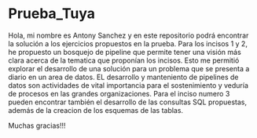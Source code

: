 # Prueba_Tuya

Hola, mi nombre es Antony Sanchez y en este repositorio podrá encontrar la solución a los ejercicios propuestos en la prueba. 
Para los incisos 1 y 2, he propuesto un bosquejo de pipeline que permite tener una visión más clara acerca de la tematica que 
proponían los incisos. Esto me permitió explorar el desarrollo de una solución para un problema que se presenta a diario en un 
area de datos. EL desarrollo y manteniento de pipelines de datos son actividades de vital importancia para el sostenimiento y 
veduría de procesos en las grandes organizaciones. Para el inciso numero 3 pueden encontrar también el desarrollo de las consultas
SQL propuestas, además de la creacion de los esquemas de las tablas.

Muchas gracias!!!
